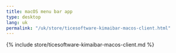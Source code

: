 ```yaml
---
title: macOS menu bar app
type: desktop
lang: uk
permalink: "/uk/store/ticesoftware-kimaibar-macos-client.html"
---
```


{% include store/ticesoftware-kimaibar-macos-client.md %}
